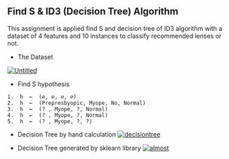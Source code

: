 ## Find S & ID3 (Decision Tree) Algorithm

This assignment is applied find S and decision tree of ID3 algorithm with a dataset of 4 features and 10 instances to classify recommended lenses or not.

* The Dataset

<a href="https://ibb.co/ygwtXrZ"><img src="https://i.ibb.co/5sNm6PS/Untitled.png" alt="Untitled" border="0"></a>

* Find S hypothesis
```
1.	h  ←  (∅, ∅, ∅, ∅)
2.	h  ←  (Prepresbyopic, Myope, No, Normal)
3.	h  ←  (? , Myope, ?, Normal)
4.	h  ←  (? , Myope, ?, Normal)
5.	h  ←  (? , Myope, ?, ?)
```

* Decision Tree by hand calculation
<a href="https://ibb.co/fNxT4Yf"><img src="https://i.ibb.co/09GzhjT/decisiontree.png" alt="decisiontree" border="0"></a>

* Decision Tree generated by sklearn library
<a href="https://ibb.co/x68jjCQ"><img src="https://i.ibb.co/jDZMM6F/almost.png" alt="almost" border="0"></a>
